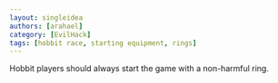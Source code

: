```yaml
---
layout: singleidea
authors: [arahael]
category: [EvilHack]
tags: [hobbit race, starting equipment, rings]
---
```

Hobbit players should always start the game with a non-harmful ring.
